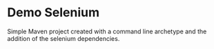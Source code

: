 # Demo Selenium

Simple Maven project created with a command line archetype and the addition of the selenium dependencies.